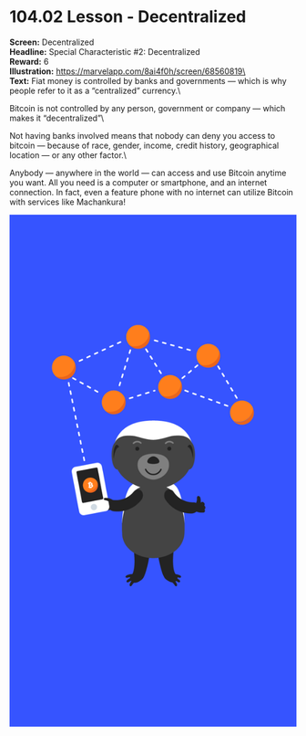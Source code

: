 # 104.02 Lesson - Decentralized

**Screen:** Decentralized\
**Headline:** Special Characteristic #2: Decentralized\
**Reward:** 6\
**Illustration:** https://marvelapp.com/8ai4f0h/screen/68560819\
\
**Text:** Fiat money is controlled by banks and governments — which is why people refer to it as a “centralized” currency.\\

Bitcoin is not controlled by any person, government or company — which makes it “decentralized”\\

Not having banks involved means that nobody can deny you access to bitcoin — because of race, gender, income, credit history, geographical location — or any other factor.\\

Anybody — anywhere in the world — can access and use Bitcoin anytime you want. All you need is a computer or smartphone, and an internet connection. In fact, even a feature phone with no internet can utilize Bitcoin with services like Machankura!

![](<../.gitbook/assets/image (19).png>)
